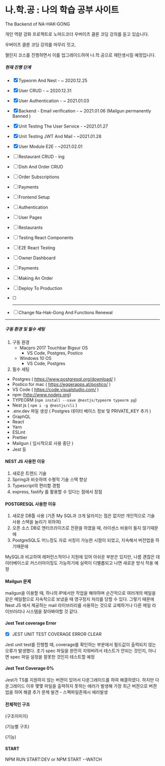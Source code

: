 # 나.학.공 : 나의 학습 공부 사이트



The Backend of NA-HAK-GONG

개인 역량 강화 프로젝트로 노마드코더 우버이츠 클론 코딩 강의를 듣고 있습니다.

우버이츠 클론 코딩 강의를 마무리 짓고, 

챌린지 코스를 진행하면서 이를 업그레이드하여 나.학.공으로 재탄생시킬 예정입니다.



##### 현재 진행 단계 

- [x] Typeorm And Nest - ~ 2020.12.25


- [x] User CRUD - ~ 2020.12.31


- [x] User Authentication - ~ 2021.01.03 


- [x] Backend - Email verification - ~ 2021.01.06 (Mailgun permanently Banned )

- [x] Unit Testing The User Service - ~2021.01.27

- [x] Unit Testing JWT And Mail - ~2021.01.28

- [x] User Module E2E - ~2021.02.01

- [ ] Restaurant CRUD - ing 

- [ ] Dish And Order CRUD

- [ ] Order Subscriptions

- [ ] Payments

- [ ] Frontend Setup

- [ ] Authentication

- [ ] User Pages

- [ ] Restaurants

- [ ] Testing React Components 

- [ ] E2E React Testing

- [ ] Owner Dashboard

- [ ] Payments

- [ ] Making An Order

- [ ] Deploy To Production

- [ ] ------------------------------------------------------------

- [ ] Change Na-Hak-Gong And Functions Renewal 

------



##### 구동 환경 및 필수 세팅 

1. 구동 환경
   - Macpro 2017 Touchbar Bigsur OS 
     - VS Code, Postgres, Postico
   - Windows 10 OS
     - VS Code, Postgres 
2. 필수 세팅 

- Postgres ( https://www.postgresql.org/download/ ) 
- Postico for mac ( https://eggerapps.at/postico/ )
- VS Code ( https://code.visualstudio.com/ )
- npm (http://www.nodejs.org)
- TYPEORM (`npm install --save @nestjs/typeorm typeorm pg`)
- Nest js ( `npm i -g @nestjs/cli` )
- .env.dev 파일 생성 ( Postgres 데이터 베이스 정보 및 PRIVATE_KEY 추가 )
- GraphQL 
- React
- Yarn
- ESLint
- Prettier
- Mailgun ( 임시적으로 사용 중단 )
- Jest 등



#### NEST JS 사용한 이유

1. 새로운 트렌드 기술
2. Spring과 비슷하여 수평적 기술 스택 향상
3. Typescript의 편리함 경험
4. express, fastify 를 활용할 수 있다는 점에서 장점



#### POSTGRESQL 사용한 이유 

1. 새로운 DB툴 사용 (기존 My SQL과 크게 달라지는 점은 없지만 개인적으로 기술 사용 스택을 늘리기 위하여)
2. 오픈 소스 DB로 엔터프라이즈로 전환을 하였을 때, 라이센스 비용이 들지 않기때문에
3. PostgreSQL도 어느정도 자료 서칭이 가능한 시점이 되었고, 지속해서 버전업을 하기때문에 

MySQL과 비교하여 레퍼런스적이나 지원에 있어 아쉬운 부분은 있지만, 나름 괜찮은 데이터베이스로 커스터마이징도 가능하기에 실력이 디벨롭되고 나면 새로운 방식 적용 예정 

#### Mailgun 문제

mailgun을 이용할 때, 하나의 IP에서만 작업을 해야하며 순간적으로 여러개의 메일을 같은 메일함으로 지속적으로 보냈을 때 영구정지 처리를 당할 수 있다. 그렇기 때문에 Nest JS 에서 제공하는 mail 라이브러리를 사용하는 것으로 교체하거나 다른 메일 라이브러리나 시스템을 찾아봐야할 것 같다. 

#### Jest Test coverage Error 

- [x] JEST UNIT TEST COVERAGE ERROR CLEAR

Jest unit test를 진행할 때, coverage를 확인하는 부분에서 필드값이 출력되지 않는 오류가 발생했다. 초기 spec 파일을 완전히 지워버려서 테스트가 안되는 것인지, 아니면 spec 파일 설정을 잘못한 것인지 테스트할 예정



#### Jest Test Coverage 0% 

Jest가 TS를 지원하지 않는 버젼이 있어서 다운그레이드를 하여 해결하였다. 하지만 다운그레이드 이후 몇몇 파일을 출력하지 못하는 에러가 발생해 가장 최근 버젼으로 버젼 업을 하여 해결
추가 문제 발견 - 스펙파일존재시 에러발생


#### 전체적인 구조 

(구조이미지)

(기능별 구조)

(기능)

#### START 
NPM RUN START:DEV or NPM START --WATCH
